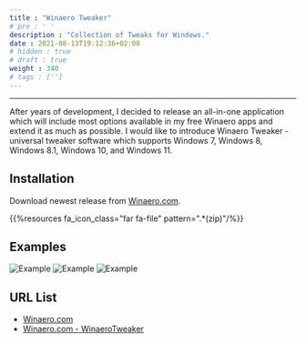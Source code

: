 ```yaml
---
title : "Winaero Tweaker"
# pre : ' '
description : "Collection of Tweaks for Windows."
date : 2021-08-13T19:12:36+02:00
# hidden : true
# draft : true
weight : 340
# tags : ['']
---
```


---

After years of development, I decided to release an all-in-one application which will include most options available in my free Winaero apps and extend it as much as possible. I would like to introduce Winaero Tweaker - universal tweaker software which supports Windows 7, Windows 8, Windows 8.1, Windows 10, and Windows 11.

## Installation

Download newest release from [Winaero.com](https://winaero.com/winaero-tweaker/).

{{%resources fa_icon_class="far fa-file" pattern=".*(zip)"/%}}

## Examples

![Example](images/example-1.png)
![Example](images/example-2.png)
![Example](images/example-3.png)

## URL List

- [Winaero.com](https://winaero.com/)
- [Winaero.com - WinaeroTweaker](https://winaero.com/winaero-tweaker/)

